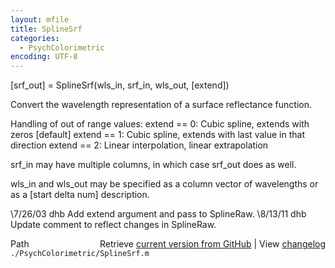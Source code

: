 ```yaml
---
layout: mfile
title: SplineSrf
categories:
  - PsychColorimetric
encoding: UTF-8
---
```


[srf\_out] = SplineSrf(wls\_in, srf\_in, wls\_out, [extend])

Convert the wavelength representation of a surface reflectance function.


Handling of out of range values:
  extend == 0: Cubic spline, extends with zeros [default]
  extend == 1: Cubic spline, extends with last value in that direction
  extend == 2: Linear interpolation, linear extrapolation

srf\_in may have multiple columns, in which case srf\_out does as well.

wls\_in and wls\_out may be specified as a column vector of
wavelengths or as a [start delta num] description.

\7/26/03 dhb  Add extend argument and pass to SplineRaw.
\8/13/11 dhb  Update comment to reflect changes in SplineRaw.


<div class="code_header" style="text-align:right;">
  <span style="float:left;">Path&nbsp;&nbsp;</span> <span class="counter">Retrieve <a href=
  "https://raw.github.com/Psychtoolbox-3/Psychtoolbox-3/beta/./PsychColorimetric/SplineSrf.m">current version from GitHub</a> | View <a href=
  "https://github.com/Psychtoolbox-3/Psychtoolbox-3/commits/beta/./PsychColorimetric/SplineSrf.m">changelog</a></span>
</div>
<div class="code">
  <code>./PsychColorimetric/SplineSrf.m</code>
</div>
